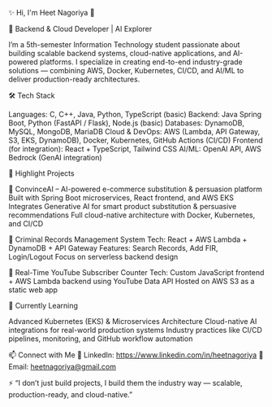 ✨ Hi, I'm Heet Nagoriya 👋

🚀 Backend & Cloud Developer | AI Explorer

I’m a 5th-semester Information Technology student passionate about building scalable backend systems, cloud-native applications, and AI-powered platforms.
I specialize in creating end-to-end industry-grade solutions — combining AWS, Docker, Kubernetes, CI/CD, and AI/ML to deliver production-ready architectures.

🛠️ Tech Stack

Languages: C, C++, Java, Python, TypeScript (basic)
Backend: Java Spring Boot, Python (FastAPI / Flask), Node.js (basic)
Databases: DynamoDB, MySQL, MongoDB, MariaDB
Cloud & DevOps: AWS (Lambda, API Gateway, S3, EKS, DynamoDB), Docker, Kubernetes, GitHub Actions (CI/CD)
Frontend (for integration): React + TypeScript, Tailwind CSS
AI/ML: OpenAI API, AWS Bedrock (GenAI integration)

📌 Highlight Projects

🔹 ConvinceAI –
AI-powered e-commerce substitution & persuasion platform
Built with Spring Boot microservices, React frontend, and AWS EKS
Integrates Generative AI for smart product substitution & persuasive recommendations
Full cloud-native architecture with Docker, Kubernetes, and CI/CD

🔹 Criminal Records Management System
Tech: React + AWS Lambda + DynamoDB + API Gateway
Features: Search Records, Add FIR, Login/Logout
Focus on serverless backend design

🔹 Real-Time YouTube Subscriber Counter
Tech: Custom JavaScript frontend + AWS Lambda backend using YouTube Data API
Hosted on AWS S3 as a static web app

🌱 Currently Learning

Advanced Kubernetes (EKS) & Microservices Architecture
Cloud-native AI integrations for real-world production systems
Industry practices like CI/CD pipelines, monitoring, and GitHub workflow automation

📫 Connect with Me
💼 LinkedIn: https://www.linkedin.com/in/heetnagoriya
📧 Email: heetnagoriya@gmail.com

⚡ “I don’t just build projects, I build them the industry way — scalable, production-ready, and cloud-native.”

